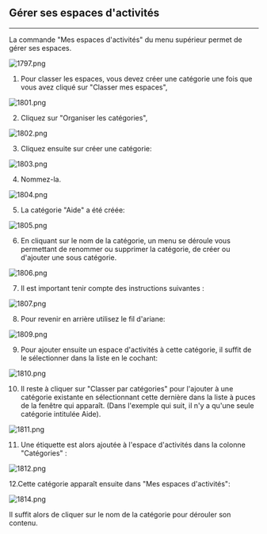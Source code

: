 ## Gérer ses espaces d'activités

---


La commande "Mes espaces d'activités" du menu supérieur permet de gérer ses espaces.

![1797.png](http://www.claroline.net/uploads/custom/images/1797.png)

1. Pour classer les espaces, vous devez créer une catégorie une fois que vous avez cliqué sur "Classer mes espaces",

![1801.png](http://www.claroline.net/uploads/custom/images/1801.png)

2. Cliquez sur "Organiser les catégories",

![1802.png](http://www.claroline.net/uploads/custom/images/1802.png)

3. Cliquez ensuite sur créer une catégorie:

![1803.png](http://www.claroline.net/uploads/custom/images/1803.png)

4. Nommez-la.

![1804.png](http://www.claroline.net/uploads/custom/images/1804.png)

5. La catégorie "Aide" a été créée:

![1805.png](http://www.claroline.net/uploads/custom/images/1805.png)

6. En cliquant sur le nom de la catégorie, un menu se déroule vous permettant de renommer ou supprimer la catégorie, de créer ou d'ajouter une sous catégorie.

![1806.png](http://www.claroline.net/uploads/custom/images/1806.png)

7. Il est important tenir compte des instructions suivantes :

![1807.png](http://www.claroline.net/uploads/custom/images/1807.png)

8. Pour revenir en arrière utilisez le fil d'ariane:

![1809.png](http://www.claroline.net/uploads/custom/images/1809.png)

9. Pour ajouter ensuite un espace d'activités à cette catégorie, il suffit de le sélectionner dans la liste en le cochant:

![1810.png](http://www.claroline.net/uploads/custom/images/1810.png)

10. Il reste à cliquer sur "Classer par catégories" pour l'ajouter à une catégorie existante en sélectionnant cette dernière dans la liste à puces de la fenêtre qui apparaît. (Dans l'exemple qui suit, il n'y a qu'une seule catégorie intitulée Aide).

![1811.png](http://www.claroline.net/uploads/custom/images/1811.png)

11. Une étiquette est alors ajoutée à l'espace d'activités dans la colonne "Catégories" :

![1812.png](http://www.claroline.net/uploads/custom/images/1812.png)

12.Cette catégorie apparaît ensuite dans "Mes espaces d'activités":

![1814.png](http://www.claroline.net/uploads/custom/images/1814.png)

Il suffit alors de cliquer sur le nom de la catégorie pour dérouler son contenu.
